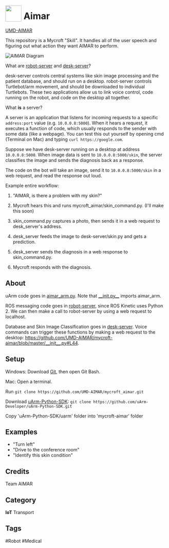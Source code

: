 # <img src="https://raw.githack.com/FortAwesome/Font-Awesome/master/svgs/solid/robot.svg" card_color="#40DBB0" width="50" height="50" style="vertical-align:bottom"/> Aimar
[UMD-AIMAR](https://github.com/UMD-AIMAR)

This repository is a Mycroft "Skill". It handles all of the user speech and figuring out what action they want AIMAR to perform.

![AIMAR Diagram](https://raw.githubusercontent.com/UMD-AIMAR/mycroft-aimar/master/AIMAR-pieces.png)

What are [robot-server](https://github.com/UMD-AIMAR/robot-server) and [desk-server](https://github.com/UMD-AIMAR/desk-server)?

desk-server controls central systems like skin image processing and the patient database, and should run on a desktop. robot-server controls Turtlebot/arm movement, and should be downloaded to individual Turtlebots. These two applications allow us to link voice control, code running on the robot, and code on the desktop all together.

What **is** a server?

A server is an application that listens for incoming requests to a specific `address:port` value (e.g. `10.0.0.8:5000`). When it hears a request, it executes a function of code, which usually responds to the sender with some data (like a webpage). You can test this out yourself by opening cmd (Terminal on Mac) and typing `curl https://google.com`. 

Suppose we have desk-server running on a desktop at address `10.0.0.8:5000`. When image data is sent to `10.0.0.8:5000/skin`, the server classifies the image and sends the diagnosis back as a response. 

The code on the bot will take an image, send it to `10.0.0.8:5000/skin` in a web request, and read the response out loud.

Example entire workflow:

1. "AIMAR, is there a problem with my skin?"

2. Mycroft hears this and runs mycroft_aimar/skin_command.py. (I'll make this soon)

3. skin_command.py captures a photo, then sends it in a web request to desk_server's address.

4. desk_server feeds the image to desk-server/skin.py and gets a prediction.

5. desk_server sends the diagnosis in a web response to skin_command.py.

6. Mycroft responds with the diagnosis.

## About

uArm code goes in [aimar_arm.py](https://github.com/UMD-AIMAR/mycroft-aimar/blob/master/aimar_arm.py). Note that [\_\_init.py\_\_](https://github.com/UMD-AIMAR/mycroft-aimar/blob/master/__init__.py) imports aimar_arm.

ROS messaging code goes in [robot-server](https://github.com/UMD-AIMAR/robot-server), since ROS Kinetic uses Python 2. We can then make a call to robot-server by using a web request to localhost.

Database and Skin Image Classification goes in [desk-server](https://github.com/UMD-AIMAR/desk-server). Voice commands can trigger these functions by making a web request to the desktop: https://github.com/UMD-AIMAR/mycroft-aimar/blob/master/__init__.py#L44.

## Setup
Windows: Download [Git](https://gitforwindows.org/), then open Git Bash.

Mac: Open a terminal.

Run `git clone https://github.com/UMD-AIMAR/mycroft_aimar.git`

Download [uArm-Python-SDK](https://github.com/uArm-Developer/uArm-Python-SDK): `git clone https://github.com/uArm-Developer/uArm-Python-SDK.git`

Copy 'uArm-Python-SDK/uarm' folder into 'mycroft-aimar' folder

## Examples
* "Turn left"
* "Drive to the conference room"
* "Identify this skin condition"

## Credits
Team AIMAR

## Category
**IoT**
Transport

## Tags
#Robot
#Medical

